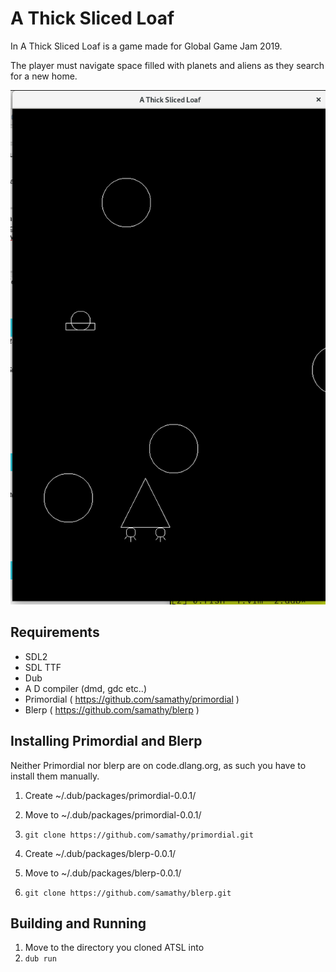 A Thick Sliced Loaf
===================

In A Thick Sliced Loaf is a game made for Global Game Jam 2019.

The player must navigate space filled with planets and aliens as they search
for a new home.

![Gameplay](featured.png)


Requirements
------------------

* SDL2
* SDL TTF
* Dub
* A D compiler (dmd, gdc etc..)
* Primordial ( https://github.com/samathy/primordial )
* Blerp ( https://github.com/samathy/blerp )


Installing Primordial and Blerp
------------------

Neither Primordial nor blerp are on code.dlang.org, as such you have to install them manually.

1. Create ~/.dub/packages/primordial-0.0.1/
2. Move to ~/.dub/packages/primordial-0.0.1/
3. `git clone https://github.com/samathy/primordial.git`

1. Create ~/.dub/packages/blerp-0.0.1/
2. Move to ~/.dub/packages/blerp-0.0.1/
3. `git clone https://github.com/samathy/blerp.git`

Building and Running
-------------------

1. Move to the directory you cloned ATSL into
2. `dub run`
